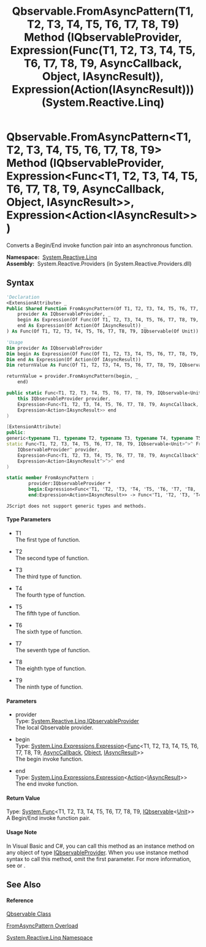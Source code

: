 ﻿---
title: Qbservable.FromAsyncPattern(T1, T2, T3, T4, T5, T6, T7, T8, T9) Method (IQbservableProvider, Expression(Func(T1, T2, T3, T4, T5, T6, T7, T8, T9, AsyncCallback, Object, IAsyncResult)), Expression(Action(IAsyncResult))) (System.Reactive.Linq)
TOCTitle: FromAsyncPattern(T1, T2, T3, T4, T5, T6, T7, T8, T9) Method (IQbservableProvider, Expression(Func(T1, T2, T3, T4, T5, T6, T7, T8, T9, AsyncCallback, Object, IAsyncResult)), Expression(Action(IAsyncResult)))
ms:assetid: M:System.Reactive.Linq.Qbservable.FromAsyncPattern``9(System.Reactive.Linq.IQbservableProvider,System.Linq.Expressions.Expression{System.Func{``0,``1,``2,``3,``4,``5,``6,``7,``8,System.AsyncCallback,System.Object,System.IAsyncResult}},System.Linq.Expressions.Expression{System.Action{System.IAsyncResult}})
ms:mtpsurl: https://msdn.microsoft.com/en-us/library/Hh229215(v=VS.103)
ms:contentKeyID: 36068631
ms.date: 06/28/2011
mtps_version: v=VS.103
dev_langs:
- vb
- csharp
- c++
- fsharp
- jscript
---

# Qbservable.FromAsyncPattern\<T1, T2, T3, T4, T5, T6, T7, T8, T9\> Method (IQbservableProvider, Expression\<Func\<T1, T2, T3, T4, T5, T6, T7, T8, T9, AsyncCallback, Object, IAsyncResult\>\>, Expression\<Action\<IAsyncResult\>\>)

Converts a Begin/End invoke function pair into an asynchronous function.

**Namespace:**  [System.Reactive.Linq](hh211929\(v=vs.103\).md)  
**Assembly:**  System.Reactive.Providers (in System.Reactive.Providers.dll)

## Syntax

``` vb
'Declaration
<ExtensionAttribute> _
Public Shared Function FromAsyncPattern(Of T1, T2, T3, T4, T5, T6, T7, T8, T9) ( _
    provider As IQbservableProvider, _
    begin As Expression(Of Func(Of T1, T2, T3, T4, T5, T6, T7, T8, T9, AsyncCallback, Object, IAsyncResult)), _
    end As Expression(Of Action(Of IAsyncResult)) _
) As Func(Of T1, T2, T3, T4, T5, T6, T7, T8, T9, IQbservable(Of Unit))
```

``` vb
'Usage
Dim provider As IQbservableProvider
Dim begin As Expression(Of Func(Of T1, T2, T3, T4, T5, T6, T7, T8, T9, AsyncCallback, Object, IAsyncResult))
Dim end As Expression(Of Action(Of IAsyncResult))
Dim returnValue As Func(Of T1, T2, T3, T4, T5, T6, T7, T8, T9, IQbservable(Of Unit))

returnValue = provider.FromAsyncPattern(begin, _
    end)
```

``` csharp
public static Func<T1, T2, T3, T4, T5, T6, T7, T8, T9, IQbservable<Unit>> FromAsyncPattern<T1, T2, T3, T4, T5, T6, T7, T8, T9>(
    this IQbservableProvider provider,
    Expression<Func<T1, T2, T3, T4, T5, T6, T7, T8, T9, AsyncCallback, Object, IAsyncResult>> begin,
    Expression<Action<IAsyncResult>> end
)
```

``` c++
[ExtensionAttribute]
public:
generic<typename T1, typename T2, typename T3, typename T4, typename T5, typename T6, typename T7, typename T8, typename T9>
static Func<T1, T2, T3, T4, T5, T6, T7, T8, T9, IQbservable<Unit>^>^ FromAsyncPattern(
    IQbservableProvider^ provider, 
    Expression<Func<T1, T2, T3, T4, T5, T6, T7, T8, T9, AsyncCallback^, Object^, IAsyncResult^>^>^ begin, 
    Expression<Action<IAsyncResult^>^>^ end
)
```

``` fsharp
static member FromAsyncPattern : 
        provider:IQbservableProvider * 
        begin:Expression<Func<'T1, 'T2, 'T3, 'T4, 'T5, 'T6, 'T7, 'T8, 'T9, AsyncCallback, Object, IAsyncResult>> * 
        end:Expression<Action<IAsyncResult>> -> Func<'T1, 'T2, 'T3, 'T4, 'T5, 'T6, 'T7, 'T8, 'T9, IQbservable<Unit>> 
```

``` jscript
JScript does not support generic types and methods.
```

#### Type Parameters

  - T1  
    The first type of function.

<!-- end list -->

  - T2  
    The second type of function.

<!-- end list -->

  - T3  
    The third type of function.

<!-- end list -->

  - T4  
    The fourth type of function.

<!-- end list -->

  - T5  
    The fifth type of function.

<!-- end list -->

  - T6  
    The sixth type of function.

<!-- end list -->

  - T7  
    The seventh type of function.

<!-- end list -->

  - T8  
    The eighth type of function.

<!-- end list -->

  - T9  
    The ninth type of function.

#### Parameters

  - provider  
    Type: [System.Reactive.Linq.IQbservableProvider](hh212104\(v=vs.103\).md)  
    The local Qbservable provider.  

<!-- end list -->

  - begin  
    Type: [System.Linq.Expressions.Expression](https://msdn.microsoft.com/en-us/library/Bb335710)\<[Func](https://msdn.microsoft.com/en-us/library/Dd402864)\<T1, T2, T3, T4, T5, T6, T7, T8, T9, [AsyncCallback](https://msdn.microsoft.com/en-us/library/ckbe7yh5), [Object](https://msdn.microsoft.com/en-us/library/e5kfa45b), [IAsyncResult](https://msdn.microsoft.com/en-us/library/ft8a6455)\>\>  
    The begin invoke function.  

<!-- end list -->

  - end  
    Type: [System.Linq.Expressions.Expression](https://msdn.microsoft.com/en-us/library/Bb335710)\<[Action](https://msdn.microsoft.com/en-us/library/018hxwa8)\<[IAsyncResult](https://msdn.microsoft.com/en-us/library/ft8a6455)\>\>  
    The end invoke function.  

#### Return Value

Type: [System.Func](https://msdn.microsoft.com/en-us/library/Dd386894)\<T1, T2, T3, T4, T5, T6, T7, T8, T9, [IQbservable](hh229328\(v=vs.103\).md)\<[Unit](hh211727\(v=vs.103\).md)\>\>  
A Begin/End invoke function pair.  

#### Usage Note

In Visual Basic and C\#, you can call this method as an instance method on any object of type [IQbservableProvider](hh212104\(v=vs.103\).md). When you use instance method syntax to call this method, omit the first parameter. For more information, see [](https://msdn.microsoft.com/en-us/library/Bb384936) or [](https://msdn.microsoft.com/en-us/library/Bb383977).

## See Also

#### Reference

[Qbservable Class](hh211693\(v=vs.103\).md)

[FromAsyncPattern Overload](hh229485\(v=vs.103\).md)

[System.Reactive.Linq Namespace](hh211929\(v=vs.103\).md)


